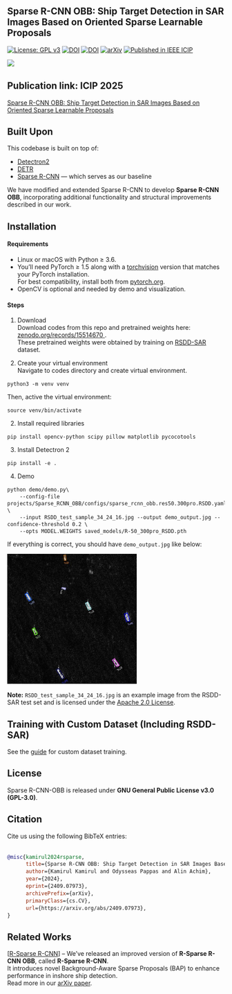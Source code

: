 ## Sparse R-CNN OBB: Ship Target Detection in SAR Images Based on Oriented Sparse Learnable Proposals
[![License: GPL v3](https://img.shields.io/badge/License-GPLv3-orange.svg)](https://www.gnu.org/licenses/gpl-3.0)  [![DOI](https://zenodo.org/badge/990307868.svg)](https://zenodo.org/records/15519225) [![DOI](https://zenodo.org/badge/DOI/10.5281/zenodo.15514670.svg)](https://doi.org/10.5281/zenodo.15514670) [![arXiv](https://img.shields.io/badge/arXiv-<2409.07973>-b31b1b.svg)](https://arxiv.org/abs/2409.07973) [![Published in IEEE ICIP](https://img.shields.io/badge/IEEE%20ICIP-Published-blue)](https://doi.org/<your_DOI_here>)

![](props/model_architecture.png)

## Publication link: ICIP 2025
[Sparse R-CNN OBB: Ship Target Detection in SAR Images Based on Oriented Sparse Learnable Proposals](https://arxiv.org/abs/2409.07973)

## Built Upon

This codebase is built on top of:

- [Detectron2](https://github.com/facebookresearch/detectron2)
- [DETR](https://github.com/facebookresearch/detr)
- [Sparse R-CNN](https://github.com/PeizeSun/SparseR-CNN) — which serves as our baseline

We have modified and extended Sparse R-CNN to develop **Sparse R-CNN OBB**, incorporating additional functionality and structural improvements described in our work.


## Installation
#### Requirements
- Linux or macOS with Python ≥ 3.6.
- You’ll need PyTorch ≥ 1.5 along with a [torchvision](https://github.com/pytorch/vision/) version that matches your PyTorch installation.  
For best compatibility, install both from [pytorch.org](https://pytorch.org).
- OpenCV is optional and needed by demo and visualization.

#### Steps
1. Download \
   Download codes from this repo and pretrained weights here: [zenodo.org/records/15514670 ](https://zenodo.org/records/15514670). \
   These pretrained weights were obtained by training on [RSDD-SAR](https://github.com/makabakasu/RSDD-SAR-OPEN) dataset.
   
1. Create your virtual environment \
   Navigate to codes directory and create virtual environment.
```
python3 -m venv venv
```
  Then, active the virtual environment:

```
source venv/bin/activate
```
2. Install required libraries
```
pip install opencv-python scipy pillow matplotlib pycocotools
```
3. Install Detectron 2
```
pip install -e .
```

4. Demo
```    
python demo/demo.py\
    --config-file projects/Sparse_RCNN_OBB/configs/sparse_rcnn_obb.res50.300pro.RSDD.yaml \
    --input RSDD_test_sample_34_24_16.jpg --output demo_output.jpg --confidence-threshold 0.2 \
    --opts MODEL.WEIGHTS saved_models/R-50_300pro_RSDD.pth
```
If everything is correct, you should have `demo_output.jpg` like below:

<img src="demo_output.jpg" alt="Demo Output" width="300"/>

**Note:** `RSDD_test_sample_34_24_16.jpg` is an example image from the RSDD-SAR test set and is licensed under the [Apache 2.0 License](https://www.apache.org/licenses/LICENSE-2.0).

## Training with Custom Dataset (Including RSDD-SAR)
See the [guide](./Training.md) for custom dataset training.

## License

Sparse R-CNN-OBB is released under **GNU General Public License v3.0 (GPL-3.0)**.


## Citation
Cite us using the following BibTeX entries:
```BibTeX

@misc{kamirul2024rsparse,
      title={Sparse R-CNN OBB: Ship Target Detection in SAR Images Based on Oriented Sparse Proposals}, 
      author={Kamirul Kamirul and Odysseas Pappas and Alin Achim},
      year={2024},
      eprint={2409.07973},
      archivePrefix={arXiv},
      primaryClass={cs.CV},
      url={https://arxiv.org/abs/2409.07973}, 
}
```
## Related Works
[[R-Sparse R-CNN](https://github.com/ka-mirul/R-Sparse-R-CNN)] – We’ve released an improved version of **R-Sparse R-CNN OBB**, called **R-Sparse R-CNN**.  
It introduces novel Background-Aware Sparse Proposals (BAP) to enhance performance in inshore ship detection.  
Read more in our [arXiv paper](https://www.arxiv.org/abs/2504.18959).



